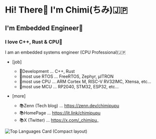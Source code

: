 # Hi! There🐶 I'm Chimi(ちみ)🇯🇵

## I'm Embedded Engineer🥳
### I love C++, Rust & CPU🤖

I am an embedded systems engineer (CPU Professional)🇯🇵

- [job]
  - 🤖Development ... C++, Rust
  - 🤖most use RTOS ... FreeRTOS, Zephyr, μITRON
  - 🤖most use CPU ... ARM Cortex M, RISC-V RV32IMC, Xtensa, etc...
  - 🤖most use MCU ... RP2040, STM32, ESP32, etc...

- [more]
  - 📚Zenn (Tech blog) ... https://zenn.dev/chimipupu
  - 📚HomePage ... https://lit.link/chimipupu
  - 📚X (Twitter) ... https://x.com/_chimipu_

![Top Languages Card (Compact layout)](https://github-readme-stats.vercel.app/api/top-langs/?username=Chimipupu&layout=compact)